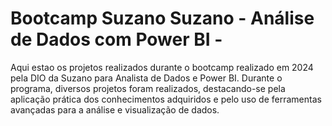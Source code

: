 # Bootcamp Suzano Suzano - Análise de Dados com Power BI - 

Aqui estao os projetos realizados durante o bootcamp realizado em 2024 pela DIO da Suzano para Analista de Dados e Power BI. Durante o programa, diversos projetos foram realizados, destacando-se pela aplicação prática dos conhecimentos adquiridos e pelo uso de ferramentas avançadas para a análise e visualização de dados.
